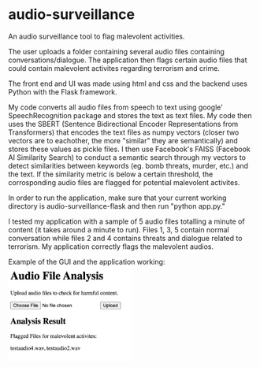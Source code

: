 # audio-surveillance
An audio surveillance tool to flag malevolent activities.

The user uploads a folder containing several audio files containing conversations/dialogue. The application then flags certain audio files that could contain malevolent activites regarding terrorism and crime.

The front end and UI was made using html and css and the backend uses Python with the Flask framework.

My code converts all audio files from speech to text using google' SpeechRecognition package and stores the text as text files. My code then uses the SBERT (Sentence Bidirectional Encoder Representations from Transformers) that encodes the text files as numpy vectors (closer two vectors are to eachother, the more "similar" they are semantically) and stores these values as pickle files. I then use Facebook's FAISS (Facebook AI Similarity Search) to conduct a semantic search through my vectors to detect similarities between keywords (eg. bomb threats, murder, etc.) and the text. If the similarity metric is below a certain threshold, the corrosponding audio files are flagged for potential malevolent activites.

In order to run the application, make sure that your current working directory is audio-surveillance-flask and then run "python app.py."

I tested my application with a sample of 5 audio files totalling a minute of content (it takes around a minute to run). Files 1, 3, 5 contain normal conversation while files 2 and 4 contains threats and dialogue related to terrorism. My application correctly flags the malevolent audios.

Example of the GUI and the application working:
<img src="Audio-Serveillance-GUI.PNG" alt="GUI of Audio-Serveillance" class="center" width=50%>
